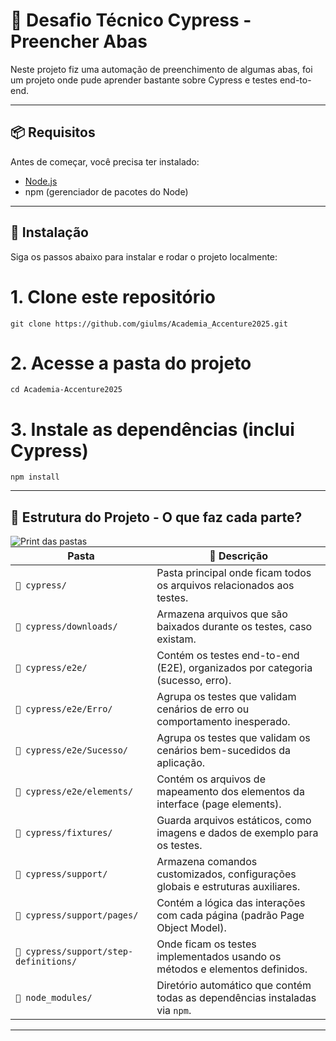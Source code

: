 # 🤖 Desafio Técnico Cypress - Preencher Abas

Neste projeto fiz uma automação de preenchimento de algumas abas, foi um projeto onde pude aprender bastante sobre Cypress e testes end-to-end.

---

## 📦 Requisitos

Antes de começar, você precisa ter instalado:

- [Node.js](https://nodejs.org/)
- npm (gerenciador de pacotes do Node)

---

## 🚀 Instalação

Siga os passos abaixo para instalar e rodar o projeto localmente:


# 1. Clone este repositório 
```
git clone https://github.com/giulms/Academia_Accenture2025.git
```
# 2. Acesse a pasta do projeto
```
cd Academia-Accenture2025
```
# 3. Instale as dependências (inclui Cypress)
```
npm install
```

---

## 📂 Estrutura do Projeto - O que faz cada parte?

<p align="center">
  <img src="https://github.com/user-attachments/assets/6da5210c-579a-4316-bbd5-a2e8d9ebbe85" alt="Print das pastas" style="margin-right: 20px; float: left;" />
</p>

| Pasta                             | 🧾 Descrição                                                                 |
|-----------------------------------|------------------------------------------------------------------------------|
| `📁 cypress/`                      | Pasta principal onde ficam todos os arquivos relacionados aos testes.       |
| `📁 cypress/downloads/`           | Armazena arquivos que são baixados durante os testes, caso existam.         |
| `📁 cypress/e2e/`                 | Contém os testes end-to-end (E2E), organizados por categoria (sucesso, erro).|
| `📁 cypress/e2e/Erro/`           | Agrupa os testes que validam cenários de erro ou comportamento inesperado.  |
| `📁 cypress/e2e/Sucesso/`        | Agrupa os testes que validam os cenários bem-sucedidos da aplicação.        |
| `📁 cypress/e2e/elements/`       | Contém os arquivos de mapeamento dos elementos da interface (page elements).|
| `📁 cypress/fixtures/`            | Guarda arquivos estáticos, como imagens e dados de exemplo para os testes.  |
| `📁 cypress/support/`             | Armazena comandos customizados, configurações globais e estruturas auxiliares.|
| `📁 cypress/support/pages/`      | Contém a lógica das interações com cada página (padrão Page Object Model).  |
| `📁 cypress/support/step-definitions/` | Onde ficam os testes implementados usando os métodos e elementos definidos.  |
| `📁 node_modules/`                | Diretório automático que contém todas as dependências instaladas via `npm`. |

---

